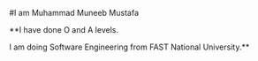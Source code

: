 #I am Muhammad Muneeb Mustafa

**I have done O and A levels.

I am doing Software Engineering from FAST National University.**
